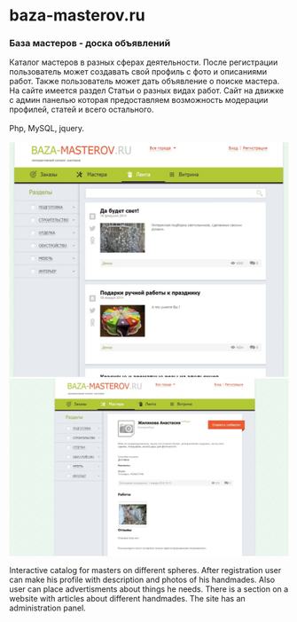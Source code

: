 # baza-masterov.ru

<h3><strong>База мастеров - доска объявлений</strong></h3>

Каталог мастеров в разных сферах деятельности. После регистрации пользователь может создавать свой профиль с фото и описаниями работ. Также пользователь может дать объявление о поиске мастера. На сайте имеется раздел Статьи о разных видах работ. Сайт на движке с админ панелью которая предоставляем возможность модерации профилей, статей и всего остального.
<br /><br />
Php, MySQL, jquery.<br />
<br />
<img src="/1.JPG">
<br/>
<img src="/2.JPG">


Interactive catalog for masters on different spheres. After registration user can make his profile with description and photos of his handmades. Also user can place advertisments about things he needs. There is a section on a website with articles about different handmades. The site has an administration panel.&nbsp;


